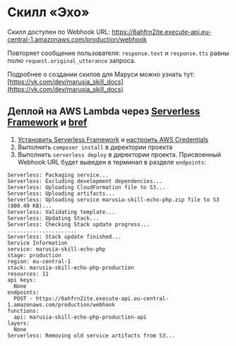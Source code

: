 # Cкилл «Эхо»

Скилл доступен по Webhook URL: https://6ahfrn2ite.execute-api.eu-central-1.amazonaws.com/production/webhook

Повторяет сообщение пользователя: `response.text` и `response.tts` равны полю `request.original_utterance` запроса.

Подробнее о создании скилов для Маруси можно узнать тут: [https://vk.com/dev/marusia_skill_docs](https://vk.com/dev/marusia_skill_docs)

## Деплой на AWS Lambda через [Serverless Framework](https://www.serverless.com/) и [bref](https://bref.sh/)

1. [Установить Serverless Framework](https://www.serverless.com/framework/docs/providers/aws/guide/installation/) и [настроить AWS Credentials](https://www.serverless.com/framework/docs/providers/aws/guide/credentials/)
2. Выполнить `composer install` в директории проекта
3. Выполнить `serverless deploy` в директории проекта. Присвоенный Webhook URL будет выведен в терминал в разделе `endpoints`:

```
Serverless: Packaging service...
Serverless: Excluding development dependencies...
Serverless: Uploading CloudFormation file to S3...
Serverless: Uploading artifacts...
Serverless: Uploading service marusia-skill-echo-php.zip file to S3 (800.49 KB)...
Serverless: Validating template...
Serverless: Updating Stack...
Serverless: Checking Stack update progress...
......................
Serverless: Stack update finished...
Service Information
service: marusia-skill-echo-php
stage: production
region: eu-central-1
stack: marusia-skill-echo-php-production
resources: 11
api keys:
  None
endpoints:
  POST - https://6ahfrn2ite.execute-api.eu-central-1.amazonaws.com/production/webhook
functions:
  api: marusia-skill-echo-php-production-api
layers:
  None
Serverless: Removing old service artifacts from S3...
```
